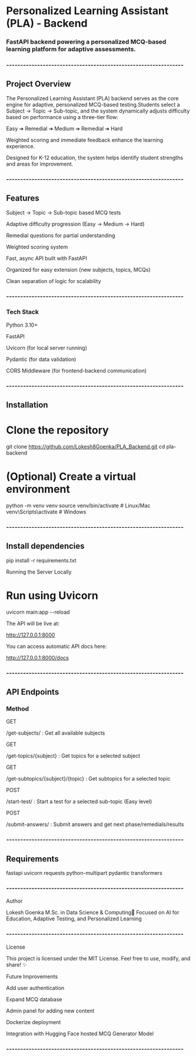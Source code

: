 # Personalized Learning Assistant (PLA) - Backend

### FastAPI backend powering a personalized MCQ-based learning platform for adaptive assessments.

### ---------------------------------------------------------------

## Project Overview

The Personalized Learning Assistant (PLA) backend serves as the core engine for adaptive, personalized MCQ-based testing.Students select a Subject → Topic → Sub-topic, and the system dynamically adjusts difficulty based on performance using a three-tier flow:

Easy ➔ Remedial ➔ Medium ➔ Remedial ➔ Hard

Weighted scoring and immediate feedback enhance the learning experience.

Designed for K-12 education, the system helps identify student strengths and areas for improvement.

### ---------------------------------------------------------------

## Features

Subject → Topic → Sub-topic based MCQ tests

Adaptive difficulty progression (Easy → Medium → Hard)

Remedial questions for partial understanding

Weighted scoring system

Fast, async API built with FastAPI

Organized for easy extension (new subjects, topics, MCQs)

Clean separation of logic for scalability

### ---------------------------------------------------------------

### Tech Stack

Python 3.10+

FastAPI

Uvicorn (for local server running)

Pydantic (for data validation)

CORS Middleware (for frontend-backend communication)

### ---------------------------------------------------------------

## Installation

# Clone the repository
git clone https://github.com/Lokesh8Goenka/PLA_Backend.git
cd pla-backend

# (Optional) Create a virtual environment
python -m venv venv
source venv/bin/activate  # Linux/Mac
venv\Scripts\activate     # Windows

### ---------------------------------------------------------------

## Install dependencies
pip install -r requirements.txt

Running the Server Locally

# Run using Uvicorn
uvicorn main:app --reload

The API will be live at:

http://127.0.0.1:8000

You can access automatic API docs here:

http://127.0.0.1:8000/docs

### ---------------------------------------------------------------

## API Endpoints

### Method

GET

/get-subjects/ : Get all available subjects

GET

/get-topics/{subject} : Get topics for a selected subject

GET

/get-subtopics/{subject}/{topic} : Get subtopics for a selected topic

POST

/start-test/ : Start a test for a selected sub-topic (Easy level)

POST

/submit-answers/ : Submit answers and get next phase/remedials/results

### ---------------------------------------------------------------

## Requirements 
fastapi
uvicorn
requests
python-multipart
pydantic
transformers

### ---------------------------------------------------------------

Author

Lokesh Goenka
M.Sc. in Data Science & Computing🔬 Focused on AI for Education, Adaptive Testing, and Personalized Learning

### ---------------------------------------------------------------
License

This project is licensed under the MIT License. Feel free to use, modify, and share! ✨

Future Improvements

Add user authentication

Expand MCQ database

Admin panel for adding new content

Dockerize deployment

Integration with Hugging Face hosted MCQ Generator Model

### ---------------------------------------------------------------



